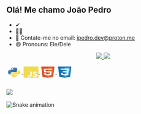 ## Olá! Me chamo João Pedro

- ✔ 
- 👨‍🎓 
- 📩 Contate-me no email: jpedro.dev@proton.me
- 😄 Pronouns: Ele/Dele

<div align="center">
  <a href="https://github.com/joaopedrodeveloper">
  <img height="160em" src="https://github-readme-stats.vercel.app/api?username=joaopedrodeveloper&show_icons=true&theme=tokyonight&include_all_commits=true&count_private=true"/>
  <img height="160em" src="https://github-readme-stats.vercel.app/api/top-langs/?username=joaopedrodeveloper&layout=compact&langs_count=7&theme=tokyonight"/>
</div>
  
 <div style="display: inline_block"><br>
  <img align="center" alt="Joao-Python" height="30" width="40" src="https://raw.githubusercontent.com/devicons/devicon/master/icons/python/python-original.svg">
  <img align="center" alt="Joao-Js" height="30" width="40" src="https://raw.githubusercontent.com/devicons/devicon/master/icons/javascript/javascript-plain.svg">
  <img align="center" alt="Joao-HTML" height="30" width="40" src="https://raw.githubusercontent.com/devicons/devicon/master/icons/html5/html5-original.svg">
  <img align="center" alt="Joao-CSS" height="30" width="40" src="https://raw.githubusercontent.com/devicons/devicon/master/icons/css3/css3-original.svg">
</div>

 ##
 
<div> 
  <a href="https://www.linkedin.com/" target="_blank"><img src="https://img.shields.io/badge/-LinkedIn-%230077B5?style=for-the-badge&logo=linkedin&logoColor=white" target="_blank"></a> 
 
  ![Snake animation](https://github.com/joaopedrodeveloper/joaopedrodeveloper/blob/output/github-contribution-grid-snake.svg)
 
</div>
  



